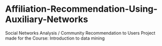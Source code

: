 # Affiliation-Recommendation-Using-Auxiliary-Networks
Social Networks Analysis / Community Recommendation to Users
Project made for the Course: Introduction to data mining
